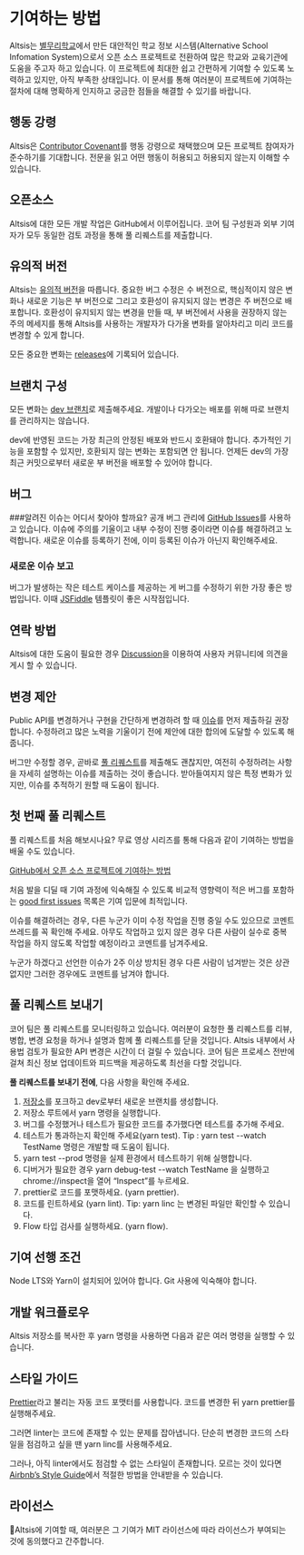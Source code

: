 # 기여하는 방법
Altsis는 [별무리학교](http://bmrschool.net)에서 만든 대안적인 학교 정보 시스템(Alternative School Infomation System)으로서 오픈 소스 프로젝트로 전환하여 많은 학교와 교육기관에 도움을 주고자 하고 있습니다. 이 프로젝트에 최대한 쉽고 간편하게 기여할 수 있도록 노력하고 있지만, 아직 부족한 상태입니다. 이 문서를 통해 여러분이 프로젝트에 기여하는 절차에 대해 명확하게 인지하고 궁금한 점들을 해결할 수 있기를 바랍니다.

## 행동 강령
Altsis은 [Contributor Covenant](https://github.com/bmrdevteam/school-information-system/blob/document/CONTRIBUTOR_COVENANT.md)를 행동 강령으로 채택했으며 모든 프로젝트 참여자가 준수하기를 기대합니다. 전문을 읽고 어떤 행동이 허용되고 허용되지 않는지 이해할 수 있습니다.

## 오픈소스
Altsis에 대한 모든 개발 작업은 GitHub에서 이루어집니다. 코어 팀 구성원과 외부 기여자가 모두 동일한 검토 과정을 통해 풀 리퀘스트를 제출합니다.

## 유의적 버전
Altsis는 [유의적 버전](https://semver.org/lang/ko/)을 따릅니다. 중요한 버그 수정은 수 버전으로, 핵심적이지 않은 변화나 새로운 기능은 부 버전으로 그리고 호환성이 유지되지 않는 변경은 주 버전으로 배포합니다. 호환성이 유지되지 않는 변경을 만들 때, 부 버전에서 사용을 권장하지 않는 주의 메세지를 통해 Altsis를 사용하는 개발자가 다가올 변화를 알아차리고 미리 코드를 변경할 수 있게 합니다.

모든 중요한 변화는 [releases](https://github.com/bmrdevteam/school-information-system/releases)에 기록되어 있습니다.

## 브랜치 구성
모든 변화는 [dev 브랜치](https://github.com/bmrdevteam/school-information-system/tree/dev)로 제출해주세요. 개발이나 다가오는 배포를 위해 따로 브랜치를 관리하지는 않습니다.

dev에 반영된 코드는 가장 최근의 안정된 배포와 반드시 호환돼야 합니다. 추가적인 기능을 포함할 수 있지만, 호환되지 않는 변화는 포함되면 안 됩니다. 언제든 dev의 가장 최근 커밋으로부터 새로운 부 버전을 배포할 수 있어야 합니다.

## 버그
###알려진 이슈는 어디서 찾아야 할까요?
공개 버그 관리에 [GitHub Issues](https://github.com/bmrdevteam/school-information-system/issues)를 사용하고 있습니다. 이슈에 주의를 기울이고 내부 수정이 진행 중이라면 이슈를 해결하려고 노력합니다. 새로운 이슈를 등록하기 전에, 이미 등록된 이슈가 아닌지 확인해주세요.

### 새로운 이슈 보고
버그가 발생하는 작은 테스트 케이스를 제공하는 게 버그를 수정하기 위한 가장 좋은 방법입니다. 이때 [JSFiddle](https://jsfiddle.net/) 템플릿이 좋은 시작점입니다.

## 연락 방법
Altsis에 대한 도움이 필요한 경우 [Discussion](https://github.com/bmrdevteam/school-information-system/discussions)을 이용하여 사용자 커뮤니티에 의견을 게시 할 수 있습니다.

## 변경 제안
Public API를 변경하거나 구현을 간단하게 변경하려 할 때 [이슈](https://github.com/bmrdevteam/school-information-system/issues)를 먼저 제출하길 권장합니다. 수정하려고 많은 노력을 기울이기 전에 제안에 대한 합의에 도달할 수 있도록 해줍니다.

버그만 수정할 경우, 곧바로 [풀 리퀘스트](https://github.com/bmrdevteam/school-information-system/pulls)를 제출해도 괜찮지만, 여전히 수정하려는 사항을 자세히 설명하는 이슈를 제출하는 것이 좋습니다. 받아들여지지 않은 특정 변화가 있지만, 이슈를 추적하기 원할 때 도움이 됩니다.

## 첫 번째 풀 리퀘스트
풀 리퀘스트를 처음 해보시나요? 무료 영상 시리즈를 통해 다음과 같이 기여하는 방법을 배울 수도 있습니다.

[GitHub에서 오픈 소스 프로젝트에 기여하는 방법](https://egghead.io/courses/how-to-contribute-to-an-open-source-project-on-github)

처음 발을 디딜 때 기여 과정에 익숙해질 수 있도록 비교적 영향력이 적은 버그를 포함하는 [good first issues](https://github.com/facebook/react/issues?q=is:open+is:issue+label:%22good+first+issue%22) 목록은 기여 입문에 최적입니다.

이슈를 해결하려는 경우, 다른 누군가 이미 수정 작업을 진행 중일 수도 있으므로 코멘트 쓰레드를 꼭 확인해 주세요. 아무도 작업하고 있지 않은 경우 다른 사람이 실수로 중복 작업을 하지 않도록 작업할 예정이라고 코멘트를 남겨주세요.

누군가 하겠다고 선언한 이슈가 2주 이상 방치된 경우 다른 사람이 넘겨받는 것은 상관없지만 그러한 경우에도 코멘트를 남겨야 합니다.

## 풀 리퀘스트 보내기
코어 팀은 풀 리퀘스트를 모니터링하고 있습니다. 여러분이 요청한 풀 리퀘스트를 리뷰, 병합, 변경 요청을 하거나 설명과 함께 풀 리퀘스트를 닫을 것입니다. Altsis 내부에서 사용법 검토가 필요한 API 변경은 시간이 더 걸릴 수 있습니다. 코어 팀은 프로세스 전반에 걸쳐 최신 정보 업데이트와 피드백을 제공하도록 최선을 다할 것입니다.

**풀 리퀘스트를 보내기 전에**, 다음 사항을 확인해 주세요.

1. [저장소](https://github.com/bmrdevteam/school-information-system/tree/dev)를 포크하고 dev로부터 새로운 브랜치를 생성합니다.
2. 저장소 루트에서 yarn 명령을 실행합니다.
3. 버그를 수정했거나 테스트가 필요한 코드를 추가했다면 테스트를 추가해 주세요.
4. 테스트가 통과하는지 확인해 주세요(yarn test). Tip : yarn test --watch TestName 명령은 개발할 때 도움이 됩니다.
5. yarn test --prod 명령을 실제 환경에서 테스트하기 위해 실행합니다.
6. 디버거가 필요한 경우 yarn debug-test --watch TestName 을 실행하고 chrome://inspect을 열어 “Inspect”를 누르세요.
7. prettier로 코드를 포맷하세요. (yarn prettier).
8. 코드를 린트하세요 (yarn lint). Tip: yarn linc 는 변경된 파일만 확인할 수 있습니다.
9. Flow 타입 검사를 실행하세요. (yarn flow).

## 기여 선행 조건
Node LTS와 Yarn이 설치되어 있어야 합니다.
Git 사용에 익숙해야 합니다.

## 개발 워크플로우
Altsis 저장소를 복사한 후 yarn 명령을 사용하면 다음과 같은 여러 명령을 실행할 수 있습니다.

## 스타일 가이드
[Prettier](https://prettier.io/)라고 불리는 자동 코드 포맷터를 사용합니다. 코드를 변경한 뒤 yarn prettier를 실행해주세요.

그러면 linter는 코드에 존재할 수 있는 문제를 잡아냅니다. 단순히 변경한 코드의 스타일을 점검하고 싶을 땐 yarn linc를 사용해주세요.

그러나, 아직 linter에서도 점검할 수 없는 스타일이 존재합니다. 모르는 것이 있다면 [Airbnb’s Style Guide](https://github.com/airbnb/javascript)에서 적절한 방법을 안내받을 수 있습니다.

## 라이선스
Altsis에 기여할 때, 여러분은 그 기여가 MIT 라이선스에 따라 라이선스가 부여되는 것에 동의했다고 간주합니다.
